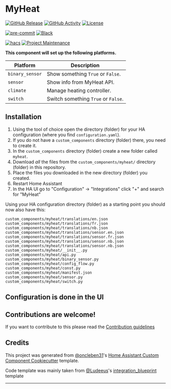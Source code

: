 # MyHeat

[![GitHub Release][releases-shield]][releases]
[![GitHub Activity][commits-shield]][commits]
[![License][license-shield]](LICENSE)

[![pre-commit][pre-commit-shield]][pre-commit]
[![Black][black-shield]][black]

[![hacs][hacsbadge]][hacs]
[![Project Maintenance][maintenance-shield]][user_profile]

**This component will set up the following platforms.**

| Platform        | Description                                                               |
| --------------- | ------------------------------------------------------------------------- |
| `binary_sensor` | Show something `True` or `False`.                                         |
| `sensor`        | Show info from MyHeat API.                                                |
| `climate`       | Manage heating controller.                                                |
| `switch`        | Switch something `True` or `False`.                                       |

## Installation

1. Using the tool of choice open the directory (folder) for your HA configuration (where you find `configuration.yaml`).
2. If you do not have a `custom_components` directory (folder) there, you need to create it.
3. In the `custom_components` directory (folder) create a new folder called `myheat`.
4. Download _all_ the files from the `custom_components/myheat/` directory (folder) in this repository.
5. Place the files you downloaded in the new directory (folder) you created.
6. Restart Home Assistant
7. In the HA UI go to "Configuration" -> "Integrations" click "+" and search for "MyHeat"

Using your HA configuration directory (folder) as a starting point you should now also have this:

```text
custom_components/myheat/translations/en.json
custom_components/myheat/translations/fr.json
custom_components/myheat/translations/nb.json
custom_components/myheat/translations/sensor.en.json
custom_components/myheat/translations/sensor.fr.json
custom_components/myheat/translations/sensor.nb.json
custom_components/myheat/translations/sensor.nb.json
custom_components/myheat/__init__.py
custom_components/myheat/api.py
custom_components/myheat/binary_sensor.py
custom_components/myheat/config_flow.py
custom_components/myheat/const.py
custom_components/myheat/manifest.json
custom_components/myheat/sensor.py
custom_components/myheat/switch.py
```

## Configuration is done in the UI

<!---->

## Contributions are welcome!

If you want to contribute to this please read the [Contribution guidelines](CONTRIBUTING.md)

## Credits

This project was generated from [@oncleben31](https://github.com/oncleben31)'s [Home Assistant Custom Component Cookiecutter](https://github.com/oncleben31/cookiecutter-homeassistant-custom-component) template.

Code template was mainly taken from [@Ludeeus](https://github.com/ludeeus)'s [integration_blueprint][integration_blueprint] template

---

[integration_blueprint]: https://github.com/custom-components/integration_blueprint
[black]: https://github.com/psf/black
[black-shield]: https://img.shields.io/badge/code%20style-black-000000.svg?style=for-the-badge
[commits-shield]: https://img.shields.io/github/commit-activity/y/vooon/hass-myheat.svg?style=for-the-badge
[commits]: https://github.com/vooon/hass-myheat/commits/main
[hacs]: https://hacs.xyz
[hacsbadge]: https://img.shields.io/badge/HACS-Custom-orange.svg?style=for-the-badge
[license-shield]: https://img.shields.io/github/license/vooon/hass-myheat.svg?style=for-the-badge
[maintenance-shield]: https://img.shields.io/badge/maintainer-%40vooon-blue.svg?style=for-the-badge
[pre-commit]: https://github.com/pre-commit/pre-commit
[pre-commit-shield]: https://img.shields.io/badge/pre--commit-enabled-brightgreen?style=for-the-badge
[releases-shield]: https://img.shields.io/github/release/vooon/hass-myheat.svg?style=for-the-badge
[releases]: https://github.com/vooon/hass-myheat/releases
[user_profile]: https://github.com/vooon
